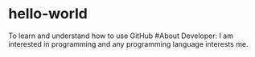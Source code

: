 # hello-world
To learn and understand how to use GitHub
#About Developer: I am interested in programming and any programming language interests me.
